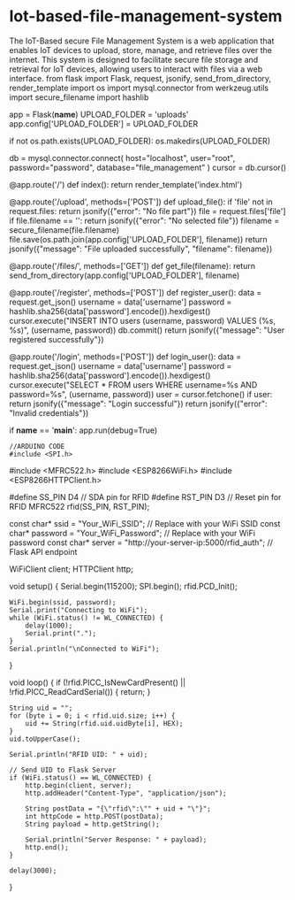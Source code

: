 # Iot-based-file-management-system
The IoT-Based  secure File Management System is a web application that enables IoT devices to upload, store, manage, and retrieve files over the internet. This system is designed to facilitate secure file storage and retrieval for IoT devices, allowing users to interact with files via a web interface.
from flask import Flask, request, jsonify, send_from_directory, render_template
import os
import mysql.connector
from werkzeug.utils import secure_filename
import hashlib

app = Flask(__name__)
UPLOAD_FOLDER = 'uploads'
app.config['UPLOAD_FOLDER'] = UPLOAD_FOLDER

if not os.path.exists(UPLOAD_FOLDER):
    os.makedirs(UPLOAD_FOLDER)

db = mysql.connector.connect(
    host="localhost",
    user="root",
    password="password",
    database="file_management"
)
cursor = db.cursor()

@app.route('/')
def index():
    return render_template('index.html')

@app.route('/upload', methods=['POST'])
def upload_file():
    if 'file' not in request.files:
        return jsonify({"error": "No file part"})
    file = request.files['file']
    if file.filename == '':
        return jsonify({"error": "No selected file"})
    filename = secure_filename(file.filename)
    file.save(os.path.join(app.config['UPLOAD_FOLDER'], filename))
    return jsonify({"message": "File uploaded successfully", "filename": filename})

@app.route('/files/<filename>', methods=['GET'])
def get_file(filename):
    return send_from_directory(app.config['UPLOAD_FOLDER'], filename)

@app.route('/register', methods=['POST'])
def register_user():
    data = request.get_json()
    username = data['username']
    password = hashlib.sha256(data['password'].encode()).hexdigest()
    cursor.execute("INSERT INTO users (username, password) VALUES (%s, %s)", (username, password))
    db.commit()
    return jsonify({"message": "User registered successfully"})

@app.route('/login', methods=['POST'])
def login_user():
    data = request.get_json()
    username = data['username']
    password = hashlib.sha256(data['password'].encode()).hexdigest()
    cursor.execute("SELECT * FROM users WHERE username=%s AND password=%s", (username, password))
    user = cursor.fetchone()
    if user:
        return jsonify({"message": "Login successful"})
    return jsonify({"error": "Invalid credentials"})

if __name__ == '__main__':
    app.run(debug=True)



    //ARDUINO CODE
    #include <SPI.h>
#include <MFRC522.h>
#include <ESP8266WiFi.h>
#include <ESP8266HTTPClient.h>

#define SS_PIN  D4  // SDA pin for RFID
#define RST_PIN D3  // Reset pin for RFID
MFRC522 rfid(SS_PIN, RST_PIN);

const char* ssid = "Your_WiFi_SSID";     // Replace with your WiFi SSID
const char* password = "Your_WiFi_Password"; // Replace with your WiFi password
const char* server = "http://your-server-ip:5000/rfid_auth"; // Flask API endpoint

WiFiClient client;
HTTPClient http;

void setup() {
    Serial.begin(115200);
    SPI.begin();
    rfid.PCD_Init();

    WiFi.begin(ssid, password);
    Serial.print("Connecting to WiFi");
    while (WiFi.status() != WL_CONNECTED) {
        delay(1000);
        Serial.print(".");
    }
    Serial.println("\nConnected to WiFi");
}

void loop() {
    if (!rfid.PICC_IsNewCardPresent() || !rfid.PICC_ReadCardSerial()) {
        return;
    }

    String uid = "";
    for (byte i = 0; i < rfid.uid.size; i++) {
        uid += String(rfid.uid.uidByte[i], HEX);
    }
    uid.toUpperCase();
    
    Serial.println("RFID UID: " + uid);

    // Send UID to Flask Server
    if (WiFi.status() == WL_CONNECTED) {
        http.begin(client, server);
        http.addHeader("Content-Type", "application/json");

        String postData = "{\"rfid\":\"" + uid + "\"}";
        int httpCode = http.POST(postData);
        String payload = http.getString();

        Serial.println("Server Response: " + payload);
        http.end();
    }

    delay(3000);
}

